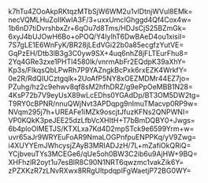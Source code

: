 k7hTu4ZOoAkpRKtqzMTbSjW6WM2u1vIDtnjWVul8EMk=
necVQMLHuZoIIKwIA3F/3+uxxUmcIGhggd4Qf4Cox4w=
1b6nD7tiDvrshbxZr+6qOu7d8Tms/HDJsCjS25BZmGk=
6xyJ4bUJOwH6Bo+oPOQ/Y4IylhT6DwBAeD4ou1xisiI=
7S7gLE1E6WnFyK/BR28jLEdVGi22b0a85ecgfzYutVE=
GqPzEH/Dtb3lB3g3C0yw9SX+4uq6nhZ8jFLTEurFhu8=
2Yq4GRe3zxe1PHTl4580lk/vnrmAbFr2EQdpK39aXhY=
Kp3s/FlkqsQbLPwRh7P9YAZngkBcPxk6rxEZK4WrkfY=
0e2R/RdQIUCztgqlk+2UoAfP5NY8xOEZMDMr44EZ7jo=
PZuhg/hz2c9ehwv8qf8sM2hfhDRZ/g9ePpOeMBB1N28=
4KsP72b7V9eyUsX89wLcEDhs0YGAdDp/BT3OM5DW2tg=
T9RY0cBPNR/nnuQWjNvt3APDqpg9nImuTMacvp0RP9w=
NVqm295j7h+UREAFe1iMZk9oscjtJfuzKFNs2QNPWNI=
VP0KQkK3peJEE25dzLfbVcXHItH+T7bBmDQBY0+Jwgs=
6b4ploOIMETJS/KTXLxa7Kd4D2mpSTck9e6599Yrm+w=
uvr65aJr9WRYEuFoAR9NmaLOGPnfpuENPPKq/yV9Zwg=
i4XUYYEmJWhcysjZAyB3MRIADJzH/7L+mZafiOkQRiQ=
YCjbveuTYs3MCEGe6/qUe5oh0BW3C2ib6u9AjHW+9BQ=
XHFhzlR2oyt1u7esBlR8C90N1NRT6qwzmc1vakZik6Y=
zPZXKzR7zLNvRXwx8RRgUltpdqpIFgWaetjP72BG0WY=
